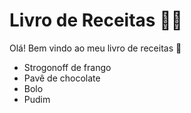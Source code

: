 # Livro de Receitas :woman_cook:

Olá! Bem vindo ao meu livro de receitas :call_me_hand:

* Strogonoff de frango
* Pavê de chocolate
* Bolo
* Pudim